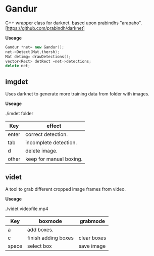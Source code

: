 
# Gandur

C++ wrapper class for darknet.
based upon prabindhs "arapaho". [https://github.com/prabindh/darknet]

**Useage**

```c++
Gandur *net= new Gandur();  
net->Detect(Mat,thersh);  
Mat detimg= drawDetections();  
vector<Rect> detRect =net->detections;  
delete net;
```  


## imgdet

Uses darknet to generate more training data from folder with images. 

**Useage**

./imdet folder

Key | effect 
--- | --- | 
enter |	correct detection.
tab | incomplete detection.
d | delete image.
other | keep for manual boxing. 


## videt

A tool to grab different cropped image frames from video.  

**Useage**

./videt videofile.mp4

Key | boxmode | grabmode
--- | --- | --- | 
a | add boxes. | 
c | finish adding boxes | clear boxes
space | select box | save image